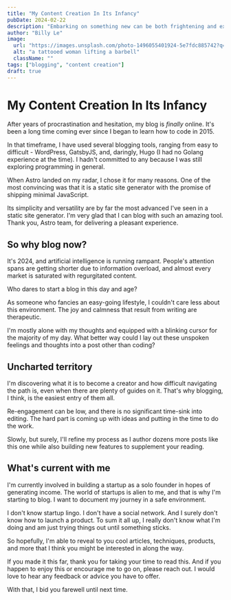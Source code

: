 ```yaml
---
title: "My Content Creation In Its Infancy"
pubDate: 2024-02-22
description: "Embarking on something new can be both frightening and exciting. In my case, it's a mix of both. Creating content involves putting myself out there for the world to see. I'm starting small with the hope that it will blossom into a consistent flow of creativity. In this post, I share my thoughts on the reasons behind the existence of this blog."
author: "Billy Le"
image:
  url: "https://images.unsplash.com/photo-1496055401924-5e7fdc885742?q=80&w=1974&auto=format&fit=crop&ixlib=rb-4.0.3&ixid=M3wxMjA3fDB8MHxwaG90by1wYWdlfHx8fGVufDB8fHx8fA%3D%3D"
  alt: "a tattooed woman lifting a barbell"
  className: ""
tags: ["blogging", "content creation"]
draft: true
---
```


# My Content Creation In Its Infancy

After years of procrastination and hesitation, my blog is _finally_ online. It's been a long time coming ever since I began to learn how to code in 2015.

In that timeframe, I have used several blogging tools, ranging from easy to difficult - WordPress, GatsbyJS, and, daringly, Hugo (I had no Golang experience at the time). I hadn't committed to any because I was still exploring programming in general.

When Astro landed on my radar, I chose it for many reasons. One of the most convincing was that it is a static site generator with the promise of shipping minimal JavaScript.

Its simplicity and versatility are by far the most advanced I've seen in a static site generator. I'm very glad that I can blog with such an amazing tool. Thank you, Astro team, for delivering a pleasant experience.

## So why blog now?

It's 2024, and artificial intelligence is running rampant. People's attention spans are getting shorter due to information overload, and almost every market is saturated with regurgitated content.

Who dares to start a blog in this day and age?

As someone who fancies an easy-going lifestyle, I couldn't care less about this environment. The joy and calmness that result from writing are therapeutic.

I'm mostly alone with my thoughts and equipped with a blinking cursor for the majority of my day. What better way could I lay out these unspoken feelings and thoughts into a post other than coding?

## Uncharted territory

I'm discovering what it is to become a creator and how difficult navigating the path is, even when there are plenty of guides on it. That's why blogging, I think, is the easiest entry of them all.

Re-engagement can be low, and there is no significant time-sink into editing. The hard part is coming up with ideas and putting in the time to do the work.

Slowly, but surely, I'll refine my process as I author dozens more posts like this one while also building new features to supplement your reading.

## What's current with me

I'm currently involved in building a startup as a solo founder in hopes of generating income. The world of startups is alien to me, and that is why I'm starting to blog. I want to document my journey in a safe environment.

I don't know startup lingo. I don't have a social network. And I surely don't know how to launch a product. To sum it all up, I really don't know what I'm doing and am just trying things out until something sticks.

So hopefully, I'm able to reveal to you cool articles, techniques, products, and more that I think you might be interested in along the way.

If you made it this far, thank you for taking your time to read this. And if you happen to enjoy this or encourage me to go on, please reach out. I would love to hear any feedback or advice you have to offer.

With that, I bid you farewell until next time.

